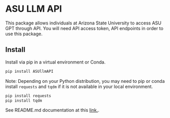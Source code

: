 # ASU LLM API
This package allows individuals at Arizona State University to access ASU GPT through API. You will need API access token, API endpoints in order to use this package.

## Install
Install via pip in a virtual environment or Conda.
```markdown
pip install ASUllmAPI
```

Note: Depending on your Python distribution, you may need to pip or conda
install `requests` and `tqdm` if it is not available in your local environment.
```markdown
pip install requests
pip install tqdm
```

See README.md documentation at this [link.](https://github.com/ASU/aiml-ssmdv-student-support-ml-data-visualization/blob/main/base-ASUllm-documentation/README.md).